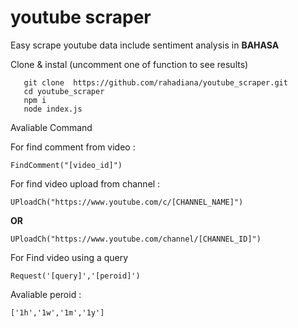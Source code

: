 
# youtube scraper

Easy scrape youtube data include sentiment analysis in **BAHASA**


Clone & instal (uncomment one of function to see results)

       git clone  https://github.com/rahadiana/youtube_scraper.git
       cd youtube_scraper
       npm i
       node index.js

Avaliable Command

For find comment from video :

    FindComment("[video_id]")

For find video upload from channel :

    UPloadCh("https://www.youtube.com/c/[CHANNEL_NAME]")
**OR**

```
UPloadCh("https://www.youtube.com/channel/[CHANNEL_ID]")
```
For Find video using a query

    Request('[query]','[peroid]')

Avaliable peroid :

    ['1h','1w','1m','1y']


